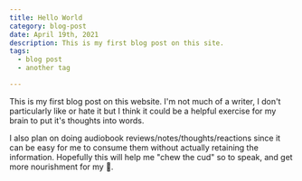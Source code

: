```yaml
---
title: Hello World
category: blog-post
date: April 19th, 2021
description: This is my first blog post on this site.
tags:
  - blog post
  - another tag

---
```


This is my first blog post on this website. I'm not much of a writer, I don't particularly like or hate it but I think it could be a helpful exercise for my brain to put it's thoughts into words.

I also plan on doing audiobook reviews/notes/thoughts/reactions since it can be easy for me to consume them without actually retaining the information. Hopefully this will help me "chew the cud" so to speak, and get more nourishment for my 🧠.